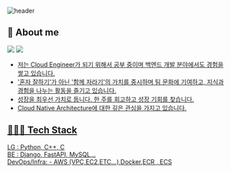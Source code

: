 ![header](https://capsule-render.vercel.app/api?type=rounded&color=timeGradient&text=Welcome%20to%20Yuchan's%20GitHub%20👋&animation=twinkling&fontSize=40&fontAlignY=50&fontAlign=50&height=180)

## 🤔 About me
<a href="https://velog.io/@ohyuchan123"><img src="https://img.shields.io/badge/Blog-11B48A?style=flat-square&logo=Vimeo&logoColor=white&link=https://velog.io/@ohyuchan123"/></a>
<a href="https://yuchan-log.notion.site/c06e9f76fa4a419983ad7821c2db3066?pvs=4"><img src="https://img.shields.io/badge/🐷 pig_notion_blog-20232a.svg?style=lat-square&logoColor=#FFFFF" />



- 저는 Cloud Engineer가 되기 위해서 공부 중이며 백엔드 개발 분야에서도 경험을 쌓고 있습니다.
- '혼자 잘하기'가 아닌 '함께 자라기'의 가치를 중시하며 팀 문화에 기여하고, 지식과 경험을 나누는 활동을 즐기고 있습니다.
- 성장을 최우선 가치로 둡니다. 한 주를 회고하고 성장 기회를 찾습니다.
- Cloud Native Architecture에 대한 깊은 관심을 가지고 있습니다. 

## 🧑🏻‍💻 Tech Stack
LG : Python, C++, C  
BE : Django, FastAPI, MySQL,..  
DevOps/Infra: - AWS (VPC,EC2,ETC…),Docker,ECR , ECS
